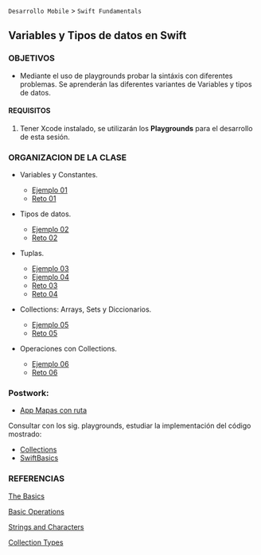 
`Desarrollo Mobile` > `Swift Fundamentals`

## Variables y Tipos de datos en Swift 

### OBJETIVOS 

- Mediante el uso de playgrounds probar la sintáxis con diferentes problemas. Se aprenderán las diferentes variantes de Variables y tipos de datos.


#### REQUISITOS

1. Tener Xcode instalado, se utilizarán los **Playgrounds** para el desarrollo de esta sesión.


### ORGANIZACION DE LA CLASE 

-  Variables y Constantes. 

	- [Ejemplo 01](Ejemplo-01)
	- [Reto 01](Reto-01)

- Tipos de datos.

	- [Ejemplo 02](Ejemplo-02)
	- [Reto 02](Reto-02)

- Tuplas.

	- [Ejemplo 03](Ejemplo-03)
	- [Ejemplo 04](Ejemplo-04)
	- [Reto 03](Reto-03)
	- [Reto 04](Reto-04)

- Collections: Arrays, Sets y Diccionarios.

	- [Ejemplo 05](Ejemplo-05)
	- [Reto 05](Reto-05)

- Operaciones con Collections.

	- [Ejemplo 06](Ejemplo-06)
	- [Reto 06](Reto-06)

### Postwork:

- [App Mapas con ruta](Postwork)

Consultar con los sig. playgrounds, estudiar la implementación del código mostrado:

- [Collections](Collections.playground)
- [SwiftBasics](SwiftBasics.playground)


### REFERENCIAS

[The Basics](https://docs.swift.org/swift-book/LanguageGuide/TheBasics.html)

[Basic Operations](https://docs.swift.org/swift-book/LanguageGuide/BasicOperators.html)

[Strings and Characters](https://docs.swift.org/swift-book/LanguageGuide/StringsAndCharacters.html)

[Collection Types](https://docs.swift.org/swift-book/LanguageGuide/CollectionTypes.html)



